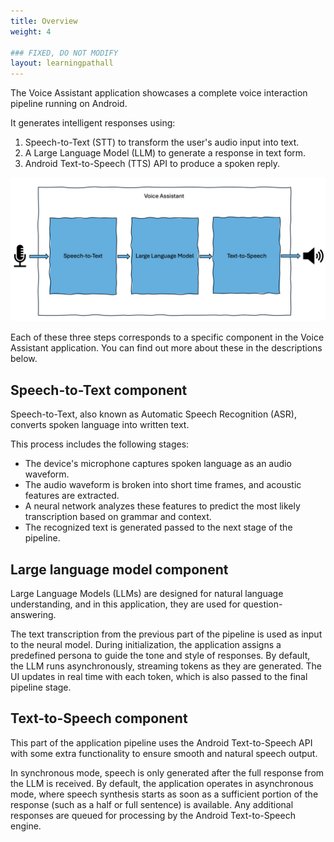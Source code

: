 ```yaml
---
title: Overview
weight: 4

### FIXED, DO NOT MODIFY
layout: learningpathall
---
```


The Voice Assistant application showcases a complete voice interaction pipeline running on Android.

It generates intelligent responses using:
1. Speech-to-Text (STT) to transform the user's audio input into text.
2. A Large Language Model (LLM) to generate a response in text form.
3. Android Text-to-Speech (TTS) API to produce a spoken reply.

![example image alt-text#center](overview.png "Figure 1: Overview")

Each of these three steps corresponds to a specific component in the Voice Assistant application. You can find out more about these in the descriptions below.

## Speech-to-Text component

Speech-to-Text, also known as Automatic Speech Recognition (ASR), converts spoken language into written text.

This process includes the following stages:
- The device's microphone captures spoken language as an audio waveform.
- The audio waveform is broken into short time frames, and acoustic features are extracted.
- A neural network analyzes these features to predict the most likely transcription based on grammar and context.
- The recognized text is generated passed to the next stage of the pipeline.

## Large language model component 

Large Language Models (LLMs) are designed for natural language understanding, and in this application, they are used for question-answering.

The text transcription from the previous part of the pipeline is used as input to the neural model. During initialization, the application assigns a predefined persona to guide the tone and style of responses. By default, the LLM runs asynchronously, streaming tokens as they are generated. The UI updates in real time with each token, which is also passed to the final pipeline stage.

## Text-to-Speech component

This part of the application pipeline uses the Android Text-to-Speech API with some extra functionality to ensure smooth and natural speech output.

In synchronous mode, speech is only generated after the full response from the LLM is received. By default, the application operates in asynchronous mode, where speech synthesis starts as soon as a sufficient portion of the response (such as a half or full sentence) is available. Any additional responses are queued for processing by the Android Text-to-Speech engine.
